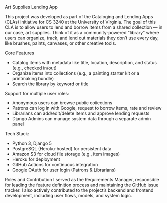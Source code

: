 Art Supplies Lending App

This project was developed as part of the Cataloging and Lending Apps (CLAs) initiative for CS 3240 at the University of Virginia. The goal of this CLA is to allow users to lend and borrow items from a shared collection — in our case, art supplies. Think of it as a community-powered "library" where users can organize, track, and lend out materials they don’t use every day, like brushes, paints, canvases, or other creative tools.

Core Features
- Catalog items with metadata like title, location, description, and status (e.g., checked in/out)
- Organize items into collections (e.g., a painting starter kit or a printmaking bundle)
- Search the library by keyword or title

Support for multiple user roles:
- Anonymous users can browse public collections
- Patrons can log in with Google, request to borrow items, rate and review
- Librarians can add/edit/delete items and approve lending requests
- Django Admins can manage system data through a separate admin panel

Tech Stack:
- Python 3, Django 5
- PostgreSQL (Heroku-hosted) for persistent data
- Amazon S3 for cloud file storage (e.g., item images)
- Heroku for deployment
- GitHub Actions for continuous integration
- Google OAuth for user login (Patrons & Librarians)

Roles and Contribution
I served as the Requirements Manager, responsible for leading the feature definition process and maintaining the GitHub issue tracker. I also actively contributed to the project’s backend and frontend development, including user flows, models, and system logic.
